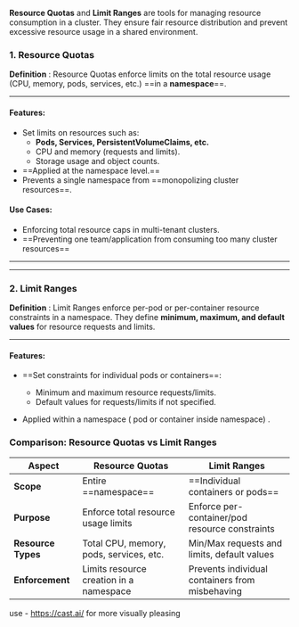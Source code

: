**Resource Quotas** and **Limit Ranges** are tools for managing resource consumption in a cluster. They ensure fair resource distribution and prevent excessive resource usage in a shared environment.

### **1. Resource Quotas**

**Definition** :
Resource Quotas enforce limits on the total resource usage (CPU, memory, pods, services, etc.) ==in a **namespace**==.

---
#### **Features:**

- Set limits on resources such as:
    - **Pods, Services, PersistentVolumeClaims, etc.**
    - CPU and memory (requests and limits).
    - Storage usage and object counts.
- ==Applied at the namespace level.==
- Prevents a single namespace from ==monopolizing cluster resources==.

#### **Use Cases:**

- Enforcing total resource caps in multi-tenant clusters.
- ==Preventing one team/application from consuming too many cluster resources==
---
---
### **2. Limit Ranges**

**Definition** : 
Limit Ranges enforce per-pod or per-container resource constraints in a namespace. They define **minimum, maximum, and default values** for resource requests and limits.

---

#### **Features:**

- ==Set constraints for individual pods or containers==:
    - Minimum and maximum resource requests/limits.
    - Default values for requests/limits if not specified.

- Applied within a namespace ( pod or container inside namespace) .


### **Comparison: Resource Quotas vs Limit Ranges**

| **Aspect**         | **Resource Quotas**                     | **Limit Ranges**                                |
| ------------------ | --------------------------------------- | ----------------------------------------------- |
| **Scope**          | Entire ==namespace==                    | ==Individual containers or pods==               |
| **Purpose**        | Enforce total resource usage limits     | Enforce per-container/pod resource constraints  |
| **Resource Types** | Total CPU, memory, pods, services, etc. | Min/Max requests and limits, default values     |
| **Enforcement**    | Limits resource creation in a namespace | Prevents individual containers from misbehaving |


use - https://cast.ai/ for more visually pleasing 